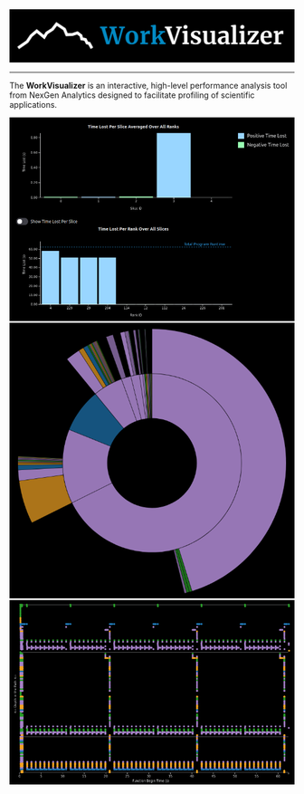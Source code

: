 
<img src="media/wv_readme_wordmark.png">

---

The **WorkVisualizer** is an interactive, high-level performance analysis tool from NexGen Analytics designed to facilitate profiling of scientific applications.

<img src="media/analysis_viewer_full.png">

<img src="media/proportion_analyzer.png">

<img src="media/events_plot.png">


<!-- HOW TO EMBED A YOUTUBE VIDEO -->

<!-- <div style="text-align: center;">
  <iframe width="560" height="315" src="https://www.youtube.com/embed/zqNTltOGh5c"
          title="Test Video" frameborder="0"
          allow="accelerometer; autoplay; clipboard-write; encrypted-media; gyroscope; picture-in-picture"
          allowfullscreen>
  </iframe>
</div> -->
